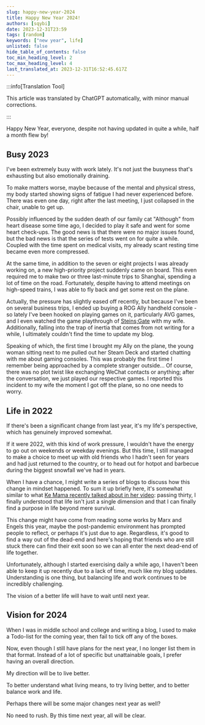 ```yaml
---
slug: happy-new-year-2024
title: Happy New Year 2024!
authors: [sqybi]
date: 2023-12-31T23:59
tags: [random]
keywords: ["new year", life]
unlisted: false
hide_table_of_contents: false
toc_min_heading_level: 2
toc_max_heading_level: 4
last_translated_at: 2023-12-31T16:52:45.617Z
---
```


:::info[Translation Tool]

This article was translated by ChatGPT automatically, with minor manual corrections.

:::

Happy New Year, everyone, despite not having updated in quite a while, half a month flew by!

<!--truncate-->

## Busy 2023

I've been extremely busy with work lately. It's not just the busyness that's exhausting but also emotionally draining.

To make matters worse, maybe because of the mental and physical stress, my body started showing signs of fatigue I had never experienced before. There was even one day, right after the last meeting, I just collapsed in the chair, unable to get up.

Possibly influenced by the sudden death of our family cat "Although" from heart disease some time ago, I decided to play it safe and went for some heart check-ups. The good news is that there were no major issues found, but the bad news is that the series of tests went on for quite a while. Coupled with the time spent on medical visits, my already scant resting time became even more compressed.

At the same time, in addition to the seven or eight projects I was already working on, a new high-priority project suddenly came on board. This even required me to make two or three last-minute trips to Shanghai, spending a lot of time on the road. Fortunately, despite having to attend meetings on high-speed trains, I was able to fly back and get some rest on the plane.

Actually, the pressure has slightly eased off recently, but because I've been on several business trips, I ended up buying a ROG Ally handheld console - so lately I've been hooked on playing games on it, particularly AVG games, and I even watched the game playthrough of [Steins;Gate](https://www.bilibili.com/video/BV18E411q7yz/) with my wife.
Additionally, falling into the trap of inertia that comes from not writing for a while, I ultimately couldn't find the time to update my blog.

Speaking of which, the first time I brought my Ally on the plane, the young woman sitting next to me pulled out her Steam Deck and started chatting with me about gaming consoles. This was probably the first time I remember being approached by a complete stranger outside... Of course, there was no plot twist like exchanging WeChat contacts or anything; after the conversation, we just played our respective games. I reported this incident to my wife the moment I got off the plane, so no one needs to worry.

## Life in 2022

If there's been a significant change from last year, it's my life's perspective, which has genuinely improved somewhat.

If it were 2022, with this kind of work pressure, I wouldn't have the energy to go out on weekends or weekday evenings. But this time, I still managed to make a choice to meet up with old friends who I hadn't seen for years and had just returned to the country, or to head out for hotpot and barbecue during the biggest snowfall we've had in years.

When I have a chance, I might write a series of blogs to discuss how this change in mindset happened. To sum it up briefly here, it's somewhat similar to what [Ke Mama recently talked about in her video](https://www.bilibili.com/video/BV13p4y1R75B/): passing thirty, I finally understood that life isn't just a single dimension and that I can finally find a purpose in life beyond mere survival.

This change might have come from reading some works by Marx and Engels this year, maybe the post-pandemic environment has prompted people to reflect, or perhaps it's just due to age. Regardless, it's good to find a way out of the dead-end and here's hoping that friends who are still stuck there can find their exit soon so we can all enter the next dead-end of life together.

Unfortunately, although I started exercising daily a while ago, I haven't been able to keep it up recently due to a lack of time, much like my blog updates. Understanding is one thing, but balancing life and work continues to be incredibly challenging.

The vision of a better life will have to wait until next year.

## Vision for 2024

When I was in middle school and college and writing a blog, I used to make a Todo-list for the coming year, then fail to tick off any of the boxes.

Now, even though I still have plans for the next year, I no longer list them in that format. Instead of a lot of specific but unattainable goals, I prefer having an overall direction.

My direction will be to live better.

To better understand what living means, to try living better, and to better balance work and life.

Perhaps there will be some major changes next year as well?

No need to rush. By this time next year, all will be clear.
